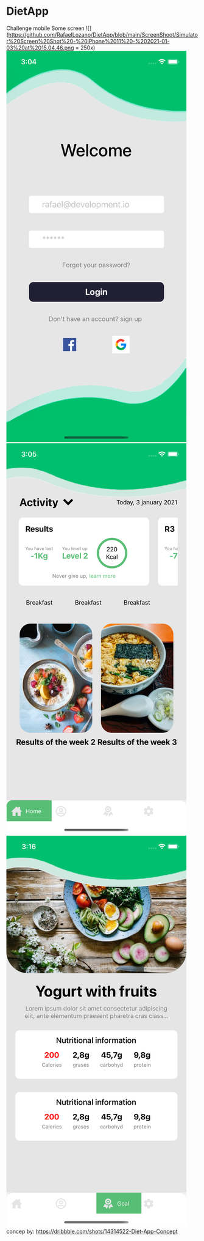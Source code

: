 # DietApp
Challenge mobile 
Some screen
![](https://github.com/RafaelLozano/DietApp/blob/main/ScreenShoot/Simulator%20Screen%20Shot%20-%20iPhone%2011%20-%202021-01-03%20at%2015.04.46.png = 250x)
![](https://github.com/RafaelLozano/DietApp/blob/main/ScreenShoot/Simulator%20Screen%20Shot%20-%20iPhone%2011%20-%202021-01-03%20at%2015.04.49.png)
![](https://github.com/RafaelLozano/DietApp/blob/main/ScreenShoot/Simulator%20Screen%20Shot%20-%20iPhone%2011%20-%202021-01-03%20at%2015.05.00.png)
![](https://github.com/RafaelLozano/DietApp/blob/main/ScreenShoot/Simulator%20Screen%20Shot%20-%20iPhone%2011%20-%202021-01-03%20at%2015.16.34.png)
concep by:
https://dribbble.com/shots/14314522-Diet-App-Concept

